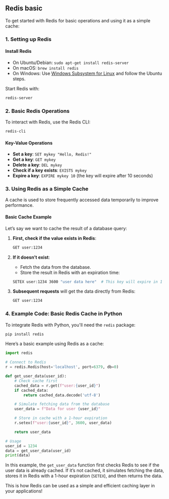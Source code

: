 ## Redis basic

To get started with Redis for basic operations and using it as a simple cache:

### 1. **Setting up Redis**

#### Install Redis

- On Ubuntu/Debian: `sudo apt-get install redis-server`
- On macOS: `brew install redis`
- On Windows: Use [Windows Subsystem for Linux](https://docs.microsoft.com/en-us/windows/wsl/install) and follow the Ubuntu steps.

Start Redis with:

```bash
redis-server
```

### 2. **Basic Redis Operations**

To interact with Redis, use the Redis CLI:

```bash
redis-cli
```

#### Key-Value Operations

- **Set a key**: `SET mykey "Hello, Redis!"`
- **Get a key**: `GET mykey`
- **Delete a key**: `DEL mykey`
- **Check if a key exists**: `EXISTS mykey`
- **Expire a key**: `EXPIRE mykey 10` (the key will expire after 10 seconds)

### 3. **Using Redis as a Simple Cache**

A cache is used to store frequently accessed data temporarily to improve performance.

#### Basic Cache Example

Let’s say we want to cache the result of a database query:

1. **First, check if the value exists in Redis**:

   ```bash
   GET user:1234
   ```

2. **If it doesn’t exist**:

   - Fetch the data from the database.
   - Store the result in Redis with an expiration time:

   ```bash
   SETEX user:1234 3600 "user data here"  # This key will expire in 1 hour (3600 seconds)
   ```

3. **Subsequent requests** will get the data directly from Redis:
   ```bash
   GET user:1234
   ```

### 4. **Example Code: Basic Redis Cache in Python**

To integrate Redis with Python, you'll need the `redis` package:

```bash
pip install redis
```

Here’s a basic example using Redis as a cache:

```python
import redis

# Connect to Redis
r = redis.Redis(host='localhost', port=6379, db=0)

def get_user_data(user_id):
    # Check cache first
    cached_data = r.get(f"user:{user_id}")
    if cached_data:
        return cached_data.decode('utf-8')

    # Simulate fetching data from the database
    user_data = f"Data for user {user_id}"

    # Store in cache with a 1-hour expiration
    r.setex(f"user:{user_id}", 3600, user_data)

    return user_data

# Usage
user_id = 1234
data = get_user_data(user_id)
print(data)
```

In this example, the `get_user_data` function first checks Redis to see if the user data is already cached. If it’s not cached, it simulates fetching the data, stores it in Redis with a 1-hour expiration (`SETEX`), and then returns the data.

This is how Redis can be used as a simple and efficient caching layer in your applications!
